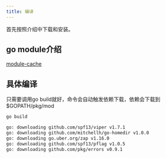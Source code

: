 ```yaml
---
title: 编译
---
```


首先按照介绍中下载和安装。

## go module介绍
[module-cache](https://golang.org/ref/mod#module-cache)

## 具体编译
只需要调用go build就好，命令会自动触发依赖下载，依赖会下载到
$GOPATH/pkg/mod
```bash
go build

go: downloading github.com/spf13/viper v1.7.1
go: downloading github.com/mitchellh/go-homedir v1.0.0
go: downloading go.uber.org/zap v1.16.0
go: downloading github.com/spf13/pflag v1.0.5
go: downloading github.com/pkg/errors v0.9.1
```
